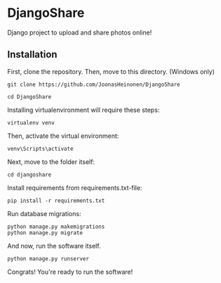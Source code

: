 # DjangoShare
Django project to upload and share photos online!

## Installation

First, clone the repository.
Then, move to this directory. (Windows only)

```git clone
git clone https://github.com/JoonasHeinonen/DjangoShare

cd DjangoShare
```

Installing virtualenvironment will require these steps:

```venv
virtualenv venv
```

Then, activate the virtual environment:

```
venv\Scripts\activate
```

Next, move to the folder itself:

```
cd djangoshare
```

Install requirements from requirements.txt-file:

```
pip install -r requirements.txt
```

Run database migrations:

```
python manage.py makemigrations
python manage.py migrate
```

And now, run the software itself.

```
python manage.py runserver
```

Congrats! You're ready to run the software!